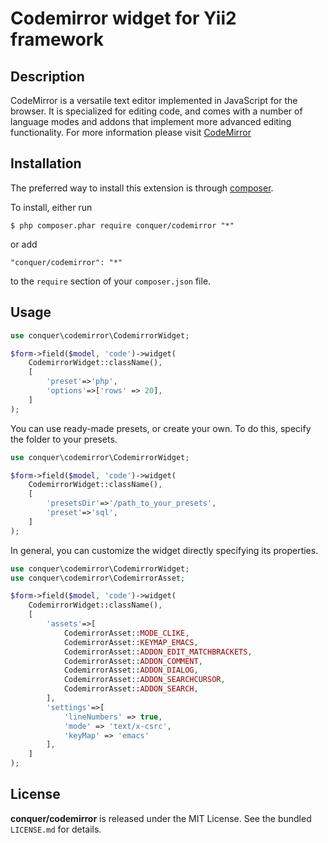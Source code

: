 Codemirror widget for Yii2 framework
=================

## Description

CodeMirror is a versatile text editor implemented in JavaScript for the browser. It is specialized for editing code, and comes with a number of language modes and addons that implement more advanced editing functionality.
For more information please visit [CodeMirror](http://codemirror.net/) 

## Installation

The preferred way to install this extension is through [composer](http://getcomposer.org/download/). 

To install, either run

```
$ php composer.phar require conquer/codemirror "*"
```
or add

```
"conquer/codemirror": "*"
```

to the ```require``` section of your `composer.json` file.

## Usage

```php
use conquer\codemirror\CodemirrorWidget;

$form->field($model, 'code')->widget(
    CodemirrorWidget::className(),
    [
        'preset'=>'php',
        'options'=>['rows' => 20],
    ]
);
```

You can use ready-made presets, or create your own. To do this, specify the folder to your presets.

```php
use conquer\codemirror\CodemirrorWidget;

$form->field($model, 'code')->widget(
    CodemirrorWidget::className(),
    [
        'presetsDir'=>'/path_to_your_presets',
        'preset'=>'sql',
    ]
);
```

In general, you can customize the widget directly specifying its properties.

```php
use conquer\codemirror\CodemirrorWidget;
use conquer\codemirror\CodemirrorAsset;

$form->field($model, 'code')->widget(
    CodemirrorWidget::className(),
    [
        'assets'=>[
            CodemirrorAsset::MODE_CLIKE,
            CodemirrorAsset::KEYMAP_EMACS,
            CodemirrorAsset::ADDON_EDIT_MATCHBRACKETS,
            CodemirrorAsset::ADDON_COMMENT,
            CodemirrorAsset::ADDON_DIALOG,
            CodemirrorAsset::ADDON_SEARCHCURSOR,
            CodemirrorAsset::ADDON_SEARCH,
        ],
        'settings'=>[
            'lineNumbers' => true,
            'mode' => 'text/x-csrc',
            'keyMap' => 'emacs'
        ],
    ]
);
```

## License

**conquer/codemirror** is released under the MIT License. See the bundled `LICENSE.md` for details.
